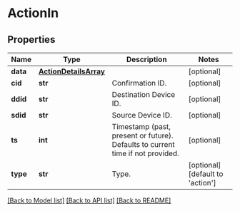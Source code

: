# ActionIn

## Properties
Name | Type | Description | Notes
------------ | ------------- | ------------- | -------------
**data** | [**ActionDetailsArray**](ActionDetailsArray.md) |  | [optional] 
**cid** | **str** | Confirmation ID. | [optional] 
**ddid** | **str** | Destination Device ID. | [optional] 
**sdid** | **str** | Source Device ID. | [optional] 
**ts** | **int** | Timestamp (past, present or future). Defaults to current time if not provided. | [optional] 
**type** | **str** | Type. | [optional] [default to 'action']

[[Back to Model list]](../README.md#documentation-for-models) [[Back to API list]](../README.md#documentation-for-api-endpoints) [[Back to README]](../README.md)


